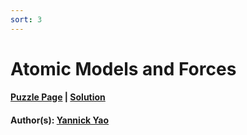 ```yaml
---
sort: 3
---
```


# Atomic Models and Forces

#### [Puzzle Page](3.3-p.pdf) | [Solution](3.3.pdf)
#### Author(s): [Yannick Yao](../../../../search.html?q=Yannick+Yao)

